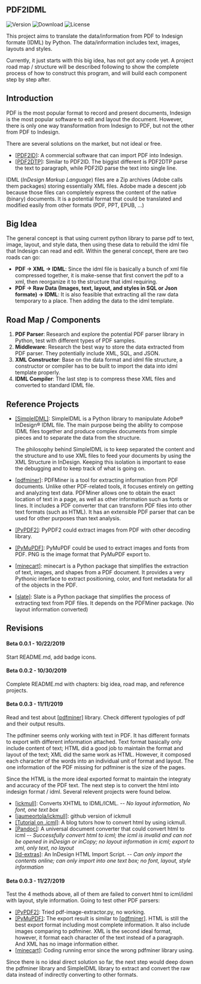 ## PDF2IDML

![Version](https://img.shields.io/badge/beta-0.0.1-orange)
![Download](https://img.shields.io/badge/download-2-blue)
![License](https://img.shields.io/badge/license-GNU%203.0-green)

This project aims to translate the data/information from PDF to Indesign formate (IDML) by Python. The data/information includes text, images, layouts and styles. 

Currently, it just starts with this big idea, has not got any code yet. A project road map / structure will be described following to show the complete process of how to construct this program, and will build each component step by step after.

## Introduction

PDF is the most popular format to record and present documents, Indesign is the most popular software to edit and layout the document. However, there is only one way transformation from Indesign to PDF, but not the other from PDF to Indesign. 

There are several solutions on the market, but not ideal or free. 
- [[PDF2ID](https://www.recosoft.com/products/pdf2id/)]: A commercial software that can import PDF into Indesign.  
- [[PDF2DTP](https://markzware.com/products/pdf2dtp/)]: Similar to PDF2ID. The biggist different is PDF2DTP parse the text to paragraph, while PDF2ID parse the text into single line.  

IDML (*InDesign Markup Language*) files are a Zip archives (Adobe calls them packages) storing essentially XML files. Adobe made a descent job because those files can completely express the content of the native (binary) documents. It is a potential format that could be translated and modified easily from other formats (PDF, PPT, EPUB, ...)

## Big Idea

The general concept is that using current python library to parse pdf to text, image, layout, and style data, then using these data to rebuild the idml file that Indesign can read and edit. Within the general concept, there are two roads can go:

- __PDF -> XML -> IDML__: Since the idml file is basically a bunch of xml file compressed together, it is make-sense that first convert the pdf to a xml, then reorganize it to the structure that idml requiring. 
- __PDF -> Raw Data (Images, text, layout, and styles in SQL or Json formate) -> IDML__:  It is also feasible that extracting all the raw data temporary to a place. Then adding the data to the idml template.

## Road Map / Components

1. **PDF Parser**: Research and explore the potential PDF parser library in Python, test with different types of PDF samples.
2. **Middleware**: Research the best way to store the data extracted from PDF parser. They potentially include XML, SQL, and JSON.
3. **XML Constructor**: Base on the data format and idml file structure, a constructor or compiler has to be built to import the data into idml template properly.
4. **IDML Compiler**: The last step is to compress these XML files and converted to standard IDML file.



## Reference Projects

- [[SimpleIDML]](https://github.com/Starou/SimpleIDML): SimpleIDML is a Python library to manipulate Adobe® InDesign® IDML file. The main purpose being the ability to compose IDML files together and produce complex documents from simple pieces and to separate the data from the structure.

  The philosophy behind SimpleIDML is to keep separated the content and the structure and to use XML files to feed your documents by using the XML Structure in InDesign. Keeping this isolation is important to ease the debugging and to keep track of what is going on.

- [[pdfminer]](https://github.com/euske/pdfminer/): PDFMiner is a tool for extracting information from PDF documents. Unlike other PDF-related tools, it focuses entirely on getting and analyzing text data. PDFMiner allows one to obtain the exact location of text in a page, as well as other information such as fonts or lines. It includes a PDF converter that can transform PDF files into other text formats (such as HTML). It has an extensible PDF parser that can be used for other purposes than text analysis.

- [[PyPDF2]](https://github.com/mstamy2/PyPDF2): PyPDF2 could extract images from PDF with other decoding library.

- [[PyMuPDF]](https://github.com/pymupdf/PyMuPDF): PyMuPDF could be used to extract images and fonts from PDF. PNG is the image format that PyMuPDF export to.

- [[minecart]](https://github.com/felipeochoa/minecart): minecart is a Python package that simplifies the extraction of text, images, and shapes from a PDF document. It provides a very Pythonic interface to extract positioning, color, and font metadata for all of the objects in the PDF.

- [[slate]](https://github.com/timClicks/slate): Slate is a Python package that simplifies the process of extracting text from PDF files. It depends on the PDFMiner package. (No layout information converted)



## Revisions

#### Beta 0.0.1 - 10/22/2019

Start README.md, add badge icons.

#### Beta 0.0.2 - 10/30/2019

Complete README.md with chapters: big idea, road map, and reference projects.

#### Beta 0.0.3 - 11/11/2019

Read and test about [[pdfminer]](https://github.com/euske/pdfminer/) library. Check different typologies of pdf and their output results. 

The pdfminer seems only working with text in PDF. It has different formats to export with different information attached. Text format basically only include content of text; HTML did a good job to maintain the format and layout of the text; XML did the same work as HTML. However, it composed each character of the words into an individual unit of format and layout. The one information of the PDF missing for pdfminer is the size of the pages.

Since the HTML is the more ideal exported format to maintain the integraty and accuracy of the PDF text. The next step is to convert the html into indesign format / idml. Several relevent projects were found below.

- [[ickmull]](https://code.google.com/archive/p/ickmull/): Converts XHTML to IDML/ICML. -- *No layout information, No font, one text box*
- [[jaumeortola/ickmull]](https://github.com/jaumeortola/ickmull/tree/ickmull/ickmull): github version of ickmull
- [[Tutorial on .icml]](https://vishmili.wordpress.com/papers-on-publishing/ickmull/): A blog tutors how to convert html by using ickmull.
- [[Pandoc]](https://pandoc.org/): A universal document converter that could convert html to icml -- *Successfully convert html to icml; the icml is invalid and can not be opened in inDesign or inCopy; no layout information in icml; export to xml, only text, no layout*
- [[Id-extras]](https://www.id-extras.com/html-import-script/): An InDesign HTML Import Script. -- *Can only import the contents online; can only import into one text box; no font, layout, style information*

#### Beta 0.0.3 - 11/27/2019

Test the 4 methods above, all of them are failed to convert html to icml/idml with layout, style information. Going to test other PDF parsers: 

- [[PyPDF2]](https://github.com/mstamy2/PyPDF2): Tried pdf-image-extractor.py, no working.
- [[PyMuPDF]](https://github.com/pymupdf/PyMuPDF): The export result is similar to [[pdfminer]](https://github.com/euske/pdfminer/). HTML is still the best export format including most complete information. It also include images comparing to pdfminer. XML is the second ideal format, however, it format each character of the text instead of a paragraph. And XML has no image information either.
- [[minecart]](https://github.com/felipeochoa/minecart): Coding running error since the wrong pdfminer library using.

Since there is no ideal direct solution so far, the next step would deep down the pdfminer library and SimpleIDML library to extract and convert the raw data instead of indirectly converting to other formats.








